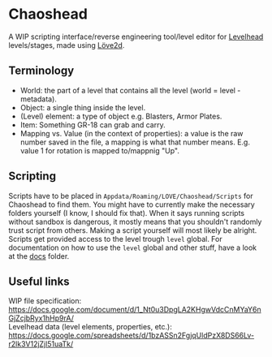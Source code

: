 # Chaoshead
A WIP scripting interface/reverse engineering tool/level editor for [Levelhead](https://www.bscotch.net/games/levelhead/) levels/stages, made using [Löve2d](http://www.love2d.org).

## Terminology
- World: the part of a level that contains all the level (world = level - metadata).
- Object: a single thing inside the level.
- (Level) element: a type of object e.g. Blasters, Armor Plates.
- Item: Something GR-18 can grab and carry.
- Mapping vs. Value (in the context of properties): a value is the raw number saved in the file, a mapping is what that number means.
  E.g. value 1 for rotation is mapped to/mappnig "Up".

## Scripting
Scripts have to be placed in `Appdata/Roaming/LOVE/Chaoshead/Scripts` for Chaoshead to find them.
You might have to currently make the necessary folders yourself (I know, I should fix that).
When it says running scripts without sandbox is dangerous, it mostly means that you shouldn't randomly trust script from others.
Making a script yourself will most likely be alright.
Scripts get provided access to the level trough `level` global.
For documentation on how to use the `level` global and other stuff, have a look at the [docs](docs/) folder.

## Useful links
WIP file specification:<br>
https://docs.google.com/document/d/1_Nt0u3DpgLA2KHgwVdcCnMYaY6nGjZcjbRyx1hHp9rA/<br>
Levelhead data (level elements, properties, etc.):<br>
https://docs.google.com/spreadsheets/d/1bzASSn2FgjqUldPzX8DS66Lv-r2lk3V12jZjl51uaTk/<br>
